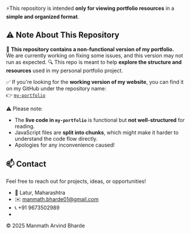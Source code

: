 
⚡This repository is intended **only for viewing portfolio resources** in a **simple and organized format**.

## ⚠️ Note About This Repository

🚧 **This repository contains a non-functional version of my portfolio.**  
We are currently working on fixing some issues, and this version may not run as expected.
🔍 This repo is meant to help **explore the structure and resources** used in my personal portfolio project.

✅ If you're looking for the **working version of my website**, you can find it on my GitHub under the repository name:  
👉 [`my-portfolio`](https://github.com/manu-Char/my-portfolio)

⚠️ Please note:  
- The **live code in `my-portfolio`** is functional but **not well-structured** for reading.  
- JavaScript files are **split into chunks**, which might make it harder to understand the code flow directly.  
- Apologies for any inconvenience caused!

## 📫 Contact
Feel free to reach out for projects, ideas, or opportunities!
- 📍 Latur, Maharashtra  
- ✉️ [manmath.bharde01@gmail.com](mailto:manmath.bharde01@gmail.com)  
- 📞 +91 9673502989
- 
© 2025 Manmath Arvind Bharde
